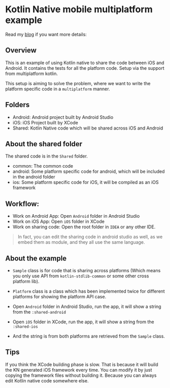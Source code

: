 # Kotlin Native mobile multiplatform example

Read my [blog](http://www.albertgao.xyz/2018/02/22/use-kotlin-to-share-native-code-between-ios-and-android/) if you want more details:

## Overview

This is an example of using Kotlin native to share the code between iOS and Android. It contains the tests for all the platform code. Setup via the support from multiplatform kotlin.

This setup is aiming to solve the problem, where we want to write the platform specific code in a `multiplatform` manner.

## Folders

- Android: Android project built by Android Studio
- iOS: iOS Project built by XCode
- Shared: Kotlin Native code which will be shared across iOS and Android

## About the shared folder

The shared code is in the `Shared` folder.

- common: The common code
- android: Some platform specific code for android, which will be included in the android folder
- ios: Some platform specific code for iOS, it will be compiled as an iOS framework

## Workflow:

- Work on Android App: Open `Android` folder in Android Studio
- Work on iOS App: Open `iOS` folder in XCode
- Work on sharing code: Open the root folder in `IDEA` or any other IDE.

> In fact, you can edit the sharing code in android studio as well, as we embed them as module, and they all use the same language.

## About the example

- `Sample` class is for code that is sharing across platforms (Which means you only use API from `kotlin-stdlib-common` or some other cross platform lib).
- `Platform` class is a class which has been implemented twice for different platforms for showing the platform API case.

- Open `Android` folder in Android Studio, run the app, it will show a string from the `:shared-android`
- Open `iOS` folder in XCode, run the app, it will show a string from the `:shared-ios`
- And the string is from both platforms are retrieved from the `Sample` class.

## Tips

If you think the XCode building phase is slow. That is because it will build the KN generated iOS framework every time. You can modify it by just copying the framework files without building it. Because you can always edit Kotlin native code somewhere else.